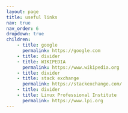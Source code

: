 ```yaml
---
layout: page
title: useful links
nav: true
nav_order: 6
dropdown: true
children: 
    - title: google
      permalink: https://google.com
    - title: divider
    - title: WIKIPEDIA
      permalink: https://www.wikipedia.org
    - title: divider
    - title: stack exchange
      permalink: https://stackexchange.com/
    - title: divider
    - title: Linux Professional Institute
      permalink: https://www.lpi.org
---
```

